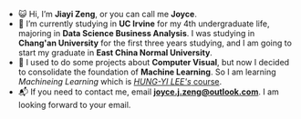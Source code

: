 - 😺 Hi, I’m **Jiayi Zeng**, or you can call me **Joyce**. 
- 🏫 I’m currently studying in **UC Irvine** for my 4th undergraduate life, majoring in **Data Science Business Analysis**. I was studying in **Chang'an University** for the first three years studying, and I am going to start my graduate in **East China Normal University**. 
- 🤔 I used to do some projects about **Computer Visual**, but now I decided to consolidate the foundation of **Machine Learning**. So I am learning *Machineing Learning* which is [*HUNG-YI LEE's* course](https://speech.ee.ntu.edu.tw/~hylee/ml/2022-spring.php).
- 📬 If you need to contact me, email **joyce.j.zeng@outlook.com**. I am looking forward to your email.
